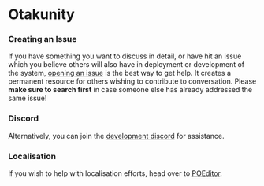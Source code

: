 # Otakunity

### Creating an Issue

If you have something you want to discuss in detail, or have hit an issue which you believe others will also have in deployment or development of the system, [opening an issue](https://github.com/otakunity-official/Otakunity-Issues/issues) is the best way to get help. It creates a permanent resource for others wishing to contribute to conversation. Please **make sure to search first** in case someone else has already addressed the same issue!

### Discord

Alternatively, you can join the [development discord](https://discord.gg/6mzRebV) for assistance.

### Localisation

If you wish to help with localisation efforts, head over to [POEditor](https://poeditor.com/join/project?hash=lW0Iz66qYF).

